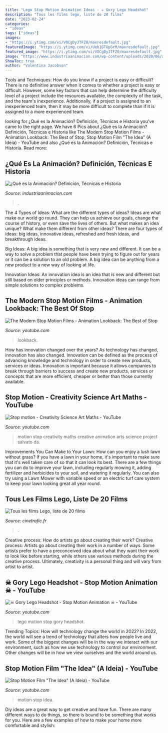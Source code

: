```yaml
---
title: "Lego Stop Motion Animation Ideas - ☠ Gory Lego Headshot"
description: "Tous les films lego, liste de 20 films"
date: "2023-02-24"
categories:
- "ideas"
tags: ["ideas"]
images:
- "https://i.ytimg.com/vi/VOCgDyJTFZ0/maxresdefault.jpg"
featuredImage: "https://i.ytimg.com/vi/Ueb1GTUpGrM/maxresdefault.jpg"
featured_image: "https://i.ytimg.com/vi/VOCgDyJTFZ0/maxresdefault.jpg"
image: "https://www.industriaanimacion.com/wp-content/uploads/2020/06/animacion_stop_motion-720x450.jpg"
ShowToc: true
author: "Valentina Jacobson"
---
```



Tools and Techniques: How do you know if a project is easy or difficult?
There is no definitive answer when it comes to whether a project is easy or difficult. However, some key factors that can help determine the difficulty level of a project include the resources available, the complexity of the task, and the team's inexperience. Additionally, if a project is assigned to an inexperienced team, then it may be more difficult to complete than if it is assigned to a more experienced team.

	

		
looking for ¿Qué es la Animación? Definición, Técnicas e Historia you've came to the right page. We have 6 Pics about ¿Qué es la Animación? Definición, Técnicas e Historia like The Modern Stop Motion Films - Animation Lookback: The Best of Stop, Stop Motion Film &quot;The Idea&quot; (A Ideia) - YouTube and also ¿Qué es la Animación? Definición, Técnicas e Historia. Read more:
		
    
## ¿Qué Es La Animación? Definición, Técnicas E Historia

<img loading=lazy src="https://www.industriaanimacion.com/wp-content/uploads/2020/06/animacion_stop_motion-720x450.jpg" onerror="this.onerror=null;this.src='https://tse3.mm.bing.net/th?id=OIP.70BdRgHOWB_-D9XMX6glAAHaEo&amp;pid=15.1';" alt="¿Qué es la Animación? Definición, Técnicas e Historia">

_Source: industriaanimacion.com_

>. 

	

The 4 Types of Ideas: What are the different types of ideas?
Ideas are what make our world go round. They can help us achieve our goals, change the course of history, or even save the lives of others. But what makes an idea unique? What make them different from other ideas?
There are four types of ideas: big ideas, innovative ideas, refreshed and fresh ideas, and breakthrough ideas.

Big Ideas: A big idea is something that is very new and different. It can be a way to solve a problem that people have been trying to figure out for years or it can be a solution to an old problem. A big idea can be anything from a new product to a new way of looking at life.

Innovation Ideas: An innovation idea is an idea that is new and different but still based on older principles or methods. Innovation ideas can range from simple solutions to complex problems.

    
## The Modern Stop Motion Films - Animation Lookback: The Best Of Stop

<img loading=lazy src="https://i.ytimg.com/vi/VOCgDyJTFZ0/maxresdefault.jpg" onerror="this.onerror=null;this.src='https://tse2.mm.bing.net/th?id=OIP.mdR5Enz-cgD2wP8uOnTbXAHaEK&amp;pid=15.1';" alt="The Modern Stop Motion Films - Animation Lookback: The Best of Stop">

_Source: youtube.com_

>lookback. 

	

How has innovation changed over the years?
As technology has changed, innovation has also changed. Innovation can be defined as the process of advancing knowledge and technology in order to create new products, services or ideas. Innovation is important because it allows companies to break through barriers to success and create new products, services or concepts that are more efficient, cheaper or better than those currently available.

    
## Stop Motion - Creativity Science Art Maths - YouTube

<img loading=lazy src="http://i.ytimg.com/vi/9NZ11Hh4LP4/maxresdefault.jpg" onerror="this.onerror=null;this.src='https://tse2.mm.bing.net/th?id=OIP.PsH3OuNOLjrqCQXmYZEsqQHaEK&amp;pid=15.1';" alt="Stop motion - Creativity Science Art Maths - YouTube">

_Source: youtube.com_

>motion stop creativity maths creative animation arts science project salvato da. 

	

Improvements You Can Make to Your Lawn: How can you enjoy a lush lawn without grass?
If you have a lawn in your home, it's important to make sure that it's well taken care of so that it can look its best. There are a few things you can do to improve your lawn, including regularly mowing it, adding fertilizer and herbicides to your soil, and watering it regularly. You can also try using a Lawn Mower with variable speed or an electric turf care system to keep your lawn looking great all year round.

    
## Tous Les Films Lego, Liste De 20 Films

<img loading=lazy src="https://www.cinetrafic.fr/images/affiches/original/aff_2439020190205210025.jpg" onerror="this.onerror=null;this.src='https://tse3.mm.bing.net/th?id=OIP.3aEXdt1gAU3--K7clj93CAHaLH&amp;pid=15.1';" alt="Tous les films Lego, liste de 20 films">

_Source: cinetrafic.fr_

>. 

	

Creative process: How do artists go about creating their work?
Creative process: Artists go about creating their work in a number of ways. Some artists prefer to have a preconceived idea about what they want their work to look like before starting, while others use various methods during the creative process. Ultimately, creativity is a personal thing and will vary from artist to artist.

    
## ☠ Gory Lego Headshot - Stop Motion Animation ☠ - YouTube

<img loading=lazy src="https://i.ytimg.com/vi/Ueb1GTUpGrM/maxresdefault.jpg" onerror="this.onerror=null;this.src='https://tse4.mm.bing.net/th?id=OIP.HKBd7xsxHUBE-IFEY3GxvAHaE8&amp;pid=15.1';" alt="☠ Gory Lego Headshot - Stop Motion Animation ☠ - YouTube">

_Source: youtube.com_

>lego motion stop gory headshot. 

	

Trending Topics: How will technology change the world in 2022?
In 2022, the world will see a trend of technology that alters how people live and work. Some of the biggest changes will be in the way we interact with our environment, such as how we use technology to control our environment. Other changes will be in how we view ourselves and the world around us.

    
## Stop Motion Film &quot;The Idea&quot; (A Ideia) - YouTube

<img loading=lazy src="https://i.ytimg.com/vi/QUOW1a-wcAA/maxresdefault.jpg" onerror="this.onerror=null;this.src='https://tse2.mm.bing.net/th?id=OIP.VBZzA5bJO4bD3_yxjSrwMgHaEK&amp;pid=15.1';" alt="Stop Motion Film &quot;The Idea&quot; (A Ideia) - YouTube">

_Source: youtube.com_

>motion stop idea. 

	

Diy ideas are a great way to get creative and have fun. There are many different ways to do things, so there is bound to be something that works for you. Here are a few examples of how to make your home more comfortable and stylish: 

